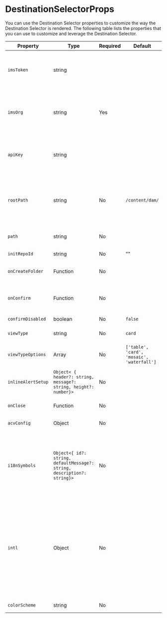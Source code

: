 # DestinationSelectorProps

You can use the Destination Selector properties to customize the way the Destination Selector is rendered. The following table lists the properties that you can use to customize and leverage the Destination Selector.

| Property           | Type                                                                    | Required | Default                                    | Description                                                                                                                                                                                                                                                                                                                                                                                                                                                                                                                                                                                                                                        |
|--------------------|-------------------------------------------------------------------------|----------|--------------------------------------------|----------------------------------------------------------------------------------------------------------------------------------------------------------------------------------------------------------------------------------------------------------------------------------------------------------------------------------------------------------------------------------------------------------------------------------------------------------------------------------------------------------------------------------------------------------------------------------------------------------------------------------------------------|
| `imsToken`         | string                                                                  |          |                                            | Adobe Identity Management System (IMS) bearer token used for authentication. `imsToken` is not required if you're using `renderDestinationSelectorWithAuthFlow`. However, it is required if you're using `renderDestinationSelector` method.                                                                                                                                                                                                                                                                                                                                                                                                       |
| `imsOrg`           | string                                                                  | Yes      |                                            | Adobe Identity Management System (IMS) ID that is assigned while provisioning Adobe Experience Manager Assets as a Cloud Service (AEM CS) for your organization. The `imsOrg` key is needed to authenticate whether the organization you're accessing is under Adobe IMS or not.                                                                                                                                                                                                                                                                                                                                                                   |
| `apiKey`           | string                                                                  |          |                                            | API key used for accessing the AEM CS Discovery service. `apiKey` is not required if you're using `renderDestinationSelectorWithAuthFlow`. However, it is required if you're using `renderDestinationSelector` method.                                                                                                                                                                                                                                                                                                                                                                                                                             |
| `rootPath`         | string                                                                  | No       | `/content/dam/`                            | Folder path from which Asset Selector will display your assets. `rootPath` can also be used in the form of encapsulation. For example given the following path, `/content/dam/marketing/subfolder/`, Asset Selector will not allow you to traverse through any parent folder, but will only display the children folders.                                                                                                                                                                                                                                                                                                                          |
| `path`             | string                                                                  | No       |                                            | Path that is used to navigate to a specific directory of assets when the Asset Selector is rendered.                                                                                                                                                                                                                                                                                                                                                                                                                                                                                                                                               |
| `initRepoId`       | string                                                                  | No       | ""                                         | Repository from where the DestinationSelector loads the content                                                                                                                                                                                                                                                                                                                                                                                                                                                                                                                                                                                    |
| `onCreateFolder`   | Function                                                                | No       |                                            | Custom optional method invoked when the user submits a new folder name for creation. Supply `null` to disable the feature.                                                                                                                                                                                                                                                                                                                                                                                                                                                                                                                         |
| `onConfirm`        | Function                                                                | No       |                                            | Invoked when the primary button in the Dialog is clicked. Example: <pre>onConfirm=(assets: SelectedAssetType[])=> {...}</pre> See [Selected Asset Type](./SelectedAssetType.md) for details.                                                                                                                                                                                                                                                                                                                                                                                                                                                       |
| `confirmDisabled`  | boolean                                                                 | No       | `false`                                    | Disables Dialog's primary `Confirm` button                                                                                                                                                                                                                                                                                                                                                                                                                                                                                                                                                                                                         |
| `viewType`         | string                                                                  | No       | `card`                                     | Enables the functionality to control view type renderer (e.g. 'card', 'table', 'waterfall', 'mosaic', or 'tree')                                                                                                                                                                                                                                                                                                                                                                                                                                                                                                                                   |
| `viewTypeOptions`  | Array<string>                                                           | No       | `['table', 'card', 'mosaic', 'waterfall']` | List of supported viewTypes options                                                                                                                                                                                                                                                                                                                                                                                                                                                                                                                                                                                                                |
| `inlineAlertSetup` | `Object< { header?: string, message?: string, height?: number}>`        | No       |                                            | An Object that provides the setup for an inline alert. By providing these props, we create a custom React Spectrum Alert. The default height of 60px can be adjusted for addition or removal of elements in the component being used.                                                                                                                                                                                                                                                                                                                                                                                                              |
| `onClose`          | Function                                                                | No       |                                            | Optional method fired when the Dialog "Cancel" or "Confirm" action is performed                                                                                                                                                                                                                                                                                                                                                                                                                                                                                                                                                                    |
| `acvConfig`        | Object                                                                  | No       |                                            | Asset Collection View property that contains object containing custom configuration to override defaults                                                                                                                                                                                                                                                                                                                                                                                                                                                                                                                                           |
| `i18nSymbols`      | `Object<{ id?: string, defaultMessage?: string, description?: string}>` | No       |                                            | If the OOTB translations are insufficient for your application's needs, we expose an interface through which you can pass your own custom localized values through the `i18nSymbols` prop.  Passing a value through this interface will override the default translations provided and instead use your own.  In order to perform the override, you must pass a valid [Message Descriptor](https://formatjs.io/docs/react-intl/api/#message-descriptor) object to the key of `i18nSymbols` that you want to override.                                                                                                                              |
| `intl`             | Object                                                                  | No       |                                            | Asset Selector provides default, OOTB translations. You can select the translation language by providing a valid locale string through the `intl.locale` prop. For example: `intl={{ locale: "es-es" }}` </br></br> The locale strings supported follow the [ISO 639 - Codes](https://www.iso.org/iso-639-language-codes.html) for the representation of names of languages standards. </br></br> List of supported locales: English - 'en-us' (default) Spanish - 'es-es' German - 'de-de' French - 'fr-fr' Italian - 'it-it' Japanese - 'ja-jp' Korean - 'ko-kr' Portuguese - 'pt-br' Chinese (Traditional) - 'zh-cn' Chinese (Taiwan) - 'zh-tw' |
| `colorScheme`      | string                                                                  | No       |                                            | Configure theme (`light` or `dark`) for the Asset Selector.                                                                                                                                                                                                                                                                                                                                                                                                                                                                                                                                                                                        |
